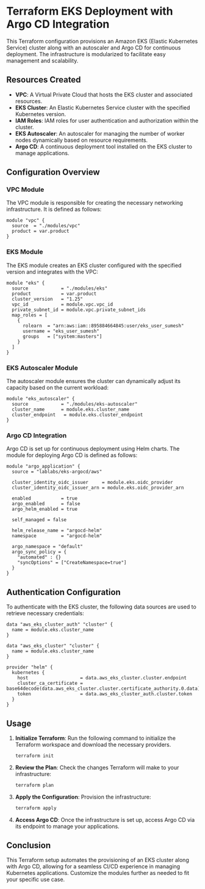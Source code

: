 # Terraform EKS Deployment with Argo CD Integration

This Terraform configuration provisions an Amazon EKS (Elastic Kubernetes Service) cluster along with an autoscaler and Argo CD for continuous deployment. The infrastructure is modularized to facilitate easy management and scalability.

## Resources Created

- **VPC**: A Virtual Private Cloud that hosts the EKS cluster and associated resources.
- **EKS Cluster**: An Elastic Kubernetes Service cluster with the specified Kubernetes version.
- **IAM Roles**: IAM roles for user authentication and authorization within the cluster.
- **EKS Autoscaler**: An autoscaler for managing the number of worker nodes dynamically based on resource requirements.
- **Argo CD**: A continuous deployment tool installed on the EKS cluster to manage applications.

## Configuration Overview

### VPC Module

The VPC module is responsible for creating the necessary networking infrastructure. It is defined as follows:

```hcl
module "vpc" {
  source  = "./modules/vpc"
  product = var.product
}
```

### EKS Module

The EKS module creates an EKS cluster configured with the specified version and integrates with the VPC:

```hcl
module "eks" {
  source            = "./modules/eks"
  product           = var.product
  cluster_version   = "1.25"
  vpc_id            = module.vpc.vpc_id
  private_subnet_id = module.vpc.private_subnet_ids
  map_roles = [
    {
      rolearn  = "arn:aws:iam::895884664845:user/eks_user_sumesh"
      username = "eks_user_sumesh"
      groups   = ["system:masters"]
    }
  ]
}
```

### EKS Autoscaler Module

The autoscaler module ensures the cluster can dynamically adjust its capacity based on the current workload:

```hcl
module "eks_autoscaler" {
  source            = "./modules/eks-autoscaler"
  cluster_name      = module.eks.cluster_name
  cluster_endpoint   = module.eks.cluster_endpoint
}
```

### Argo CD Integration

Argo CD is set up for continuous deployment using Helm charts. The module for deploying Argo CD is defined as follows:

```hcl
module "argo_application" {
  source = "lablabs/eks-argocd/aws"

  cluster_identity_oidc_issuer     = module.eks.oidc_provider
  cluster_identity_oidc_issuer_arn = module.eks.oidc_provider_arn

  enabled           = true
  argo_enabled      = false
  argo_helm_enabled = true

  self_managed = false

  helm_release_name = "argocd-helm"
  namespace         = "argocd-helm"

  argo_namespace = "default"
  argo_sync_policy = {
    "automated" : {}
    "syncOptions" = ["CreateNamespace=true"]
  }
}
```

## Authentication Configuration

To authenticate with the EKS cluster, the following data sources are used to retrieve necessary credentials:

```hcl
data "aws_eks_cluster_auth" "cluster" {
  name = module.eks.cluster_name
}

data "aws_eks_cluster" "cluster" {
  name = module.eks.cluster_name
}

provider "helm" {
  kubernetes {
    host                   = data.aws_eks_cluster.cluster.endpoint
    cluster_ca_certificate = base64decode(data.aws_eks_cluster.cluster.certificate_authority.0.data)
    token                  = data.aws_eks_cluster_auth.cluster.token
  }
}
```

## Usage

1. **Initialize Terraform**: Run the following command to initialize the Terraform workspace and download the necessary providers.

   ```bash
   terraform init
   ```

2. **Review the Plan**: Check the changes Terraform will make to your infrastructure:

   ```bash
   terraform plan
   ```

3. **Apply the Configuration**: Provision the infrastructure:

   ```bash
   terraform apply
   ```

4. **Access Argo CD**: Once the infrastructure is set up, access Argo CD via its endpoint to manage your applications.

## Conclusion

This Terraform setup automates the provisioning of an EKS cluster along with Argo CD, allowing for a seamless CI/CD experience in managing Kubernetes applications. Customize the modules further as needed to fit your specific use case.
